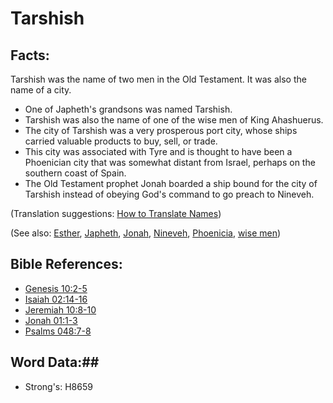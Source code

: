 # Tarshish #

## Facts: ##

Tarshish was the name of two men in the Old Testament. It was also the name of a city.

* One of Japheth's grandsons was named Tarshish.
* Tarshish was also the name of one of the wise men of King Ahashuerus. 
* The city of Tarshish was a very prosperous port city, whose ships carried valuable products to buy, sell, or trade.
* This city was associated with Tyre and is thought to have been a Phoenician city that was somewhat distant from Israel, perhaps on the southern coast of Spain.
* The Old Testament prophet Jonah boarded a ship bound for the city of Tarshish instead of obeying God's command to go preach to Nineveh.

(Translation suggestions: [How to Translate Names](rc://en/ta/man/translate/translate-names))

(See also: [Esther](esther.md), [Japheth](japheth.md), [Jonah](jonah.md), [Nineveh](nineveh.md), [Phoenicia](phonecia.md), [wise men](../other/wisemen.md))

## Bible References: ##

* [Genesis 10:2-5](rc://en/tn/help/gen/10/02)
* [Isaiah 02:14-16](rc://en/tn/help/isa/02/14)
* [Jeremiah 10:8-10](rc://en/tn/help/jer/10/08)
* [Jonah 01:1-3](rc://en/tn/help/jon/01/01)
* [Psalms 048:7-8](rc://en/tn/help/psa/048/007)

## Word Data:##

* Strong's: H8659

